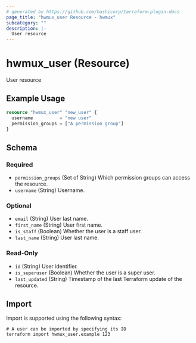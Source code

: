 ```yaml
---
# generated by https://github.com/hashicorp/terraform-plugin-docs
page_title: "hwmux_user Resource - hwmux"
subcategory: ""
description: |-
  User resource
---
```


# hwmux_user (Resource)

User resource

## Example Usage

```terraform
resource "hwmux_user" "new_user" {
  username          = "new user"
  permission_groups = ["A permission group"]
}
```

<!-- schema generated by tfplugindocs -->
## Schema

### Required

- `permission_groups` (Set of String) Which permission groups can access the resource.
- `username` (String) Username.

### Optional

- `email` (String) User last name.
- `first_name` (String) User first name.
- `is_staff` (Boolean) Whether the user is a staff user.
- `last_name` (String) User last name.

### Read-Only

- `id` (String) User identifier.
- `is_superuser` (Boolean) Whether the user is a super user.
- `last_updated` (String) Timestamp of the last Terraform update of the resource.

## Import

Import is supported using the following syntax:

```shell
# A user can be imported by specifying its ID
terraform import hwmux_user.example 123
```
